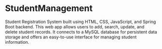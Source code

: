 # StudentManagement
Student Registration System built using HTML, CSS, JavaScript, and Spring Boot backend. This web app allows users to add, search, update, and delete student records. It connects to a MySQL database for persistent data storage and offers an easy-to-use interface for managing student information.
